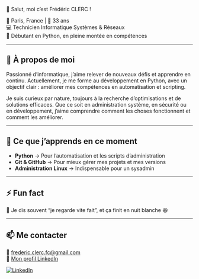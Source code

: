 👋 Salut, moi c’est Frédéric CLERC !

📍 Paris, France | 🎂 33 ans  
💻 Technicien Informatique Systèmes & Réseaux  
🐍 Débutant en Python, en pleine montée en compétences  

---

## 🚀 À propos de moi

Passionné d’informatique, j’aime relever de nouveaux défis et apprendre en continu. Actuellement, je me forme au développement en Python, avec un objectif clair : améliorer mes compétences en automatisation et scripting.

Je suis curieux par nature, toujours à la recherche d’optimisations et de solutions efficaces. Que ce soit en administration système, en sécurité ou en développement, j’aime comprendre comment les choses fonctionnent et comment les améliorer.

---

## 🎯 Ce que j’apprends en ce moment

- **Python** → Pour l’automatisation et les scripts d’administration  
- **Git & GitHub** → Pour mieux gérer mes projets et mes versions  
- **Administration Linux** → Indispensable pour un sysadmin  

---

## ⚡ Fun fact

🔧 Je dis souvent “je regarde vite fait”, et ça finit en nuit blanche 😆  

---

## 📫 Me contacter

📩 frederic.clerc.fc@gmail.com  
🔗 [Mon profil LinkedIn](https://www.linkedin.com/in/fr%C3%A9d%C3%A9ric-clerc-fc/)  

[![LinkedIn](https://img.shields.io/badge/LinkedIn-Profile-blue?logo=linkedin)](https://www.linkedin.com/in/fr%C3%A9d%C3%A9ric-clerc-fc/)

